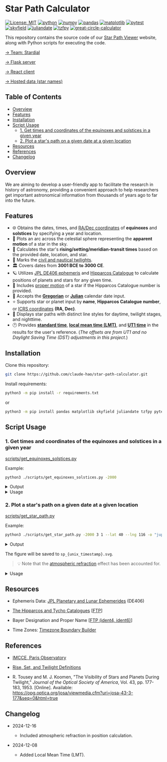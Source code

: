 # Star Path Calculator

[![License: MIT](https://img.shields.io/badge/License-MIT-yellow.svg)](./LICENSE)
[![python](https://img.shields.io/badge/Python-3.10,_3.11-3776AB?logo=python&logoColor=white)](https://www.python.org) [![numpy](https://img.shields.io/badge/Numpy-2.0.1-013243?logo=numpy&logoColor=white)](https://numpy.org) [![pandas](https://img.shields.io/badge/Pandas-2.2.2-150458?logo=Pandas&logoColor=white)](https://pandas.pydata.org) [![matplotlib](https://img.shields.io/badge/Matplotlib-3.9.1.post1-12557C)](https://matplotlib.org) [![pytest](https://img.shields.io/badge/pytest-8.3.4-0A9EDC)](https://pytest.org/) [![skyfield](https://img.shields.io/badge/Skyfield-1.49-BD9354)](https://rhodesmill.org/skyfield) [![juliandate](https://img.shields.io/badge/Juliandate-1.0.4-BD9354)](https://pypi.org/project/juliandate) [![tzfpy](https://img.shields.io/badge/tzfpy-0.15.5-blue)](https://github.com/ringsaturn/tzfpy) [![great-circle-calculator](https://img.shields.io/badge/Great_Circle_Calculator-1.3.1-brightgreen)](https://github.com/seangrogan/great_circle_calculator)

This repository contains the source code of our [Star Path Viewer](https://star-path-viewer.pages.dev/) website, along with Python scripts for executing the code.

[→ Team: Stardial](https://github.com/stardial-astro)

[→ Flask server](https://github.com/lydiazly/star-path-calculator-flask)

[→ React client](https://github.com/stardial-astro/star-path-viewer)

[→ Hosted data (star names)](https://github.com/stardial-astro/star-path-data)

## Table of Contents<!-- omit in toc -->

- [Overview](#overview)
- [Features](#features)
- [Installation](#installation)
- [Script Usage](#script-usage)
  - [1. Get times and coordinates of the equinoxes and solstices in a given year](#1-get-times-and-coordinates-of-the-equinoxes-and-solstices-in-a-given-year)
  - [2. Plot a star's path on a given date at a given location](#2-plot-a-stars-path-on-a-given-date-at-a-given-location)
- [Resources](#resources)
- [References](#references)
- [Changelog](#changelog)

## Overview

We are aiming to develop a user-friendly app to facilitate the research in history of astronomy, providing a convenient approach to help researchers get important astronomical information from thousands of years ago to far into the future.

## Features

- :globe_with_meridians: Obtains the dates, times, and [RA/Dec coordinates](https://en.wikipedia.org/wiki/Equatorial_coordinate_system) of **equinoxes** and **solstices** by specifying a year and location.
- :dizzy: Plots an arc across the celestial sphere representing the **apparent motion** of a star in the sky.
- :sunrise: Calculates the star's **rising/setting/meridian-transit times** based on the provided date, location, and star.
- :sunrise_over_mountains: Marks the [civil and nautical twilights](https://en.wikipedia.org/wiki/Twilight).
- :classical_building: Covers dates from **3001 BCE to 3000 CE**.
- :ringed_planet: Utilizes [JPL DE406 ephemeris](https://ssd.jpl.nasa.gov/planets/eph_export.html) and [Hipparcos Catalogue](https://www.cosmos.esa.int/web/hipparcos/home) to calculate positions of planets and stars for any given time.
- :telescope: Includes [proper motion](https://en.wikipedia.org/wiki/Proper_motion) of a star if the Hipparcos Catalogue number is provided.
- :calendar: Accepts the **[Gregorian](https://en.wikipedia.org/wiki/Gregorian_calendar)** or **[Julian](https://en.wikipedia.org/wiki/Julian_calendar)** calendar date input.
- :star: Supports star or planet input by **name**, **Hipparcos Catalogue number**, or [ICRS coordinates](https://en.wikipedia.org/wiki/International_Celestial_Reference_System_and_its_realizations) **(RA, Dec)**.
- :night_with_stars: Displays star paths with distinct line styles for daytime, twilight stages, and nighttime.
- :clock1: Provides **[standard time](https://en.wikipedia.org/wiki/Standard_time)**, **[local mean time (LMT)](https://en.wikipedia.org/wiki/Local_mean_time)**, and **[UT1 time](https://en.wikipedia.org/wiki/Universal_Time)** in the results for the user's reference. (*The offsets are from UT1 and no Daylight Saving Time (DST) adjustments in this project.*)

## Installation

Clone this repository:

```sh
git clone https://github.com/claude-hao/star-path-calculator.git
```

Install requirements:

```sh
python3 -m pip install -r requirements.txt
```

or

```sh
python3 -m pip install pandas matplotlib skyfield juliandate tzfpy pytest
```

## Script Usage

### 1. Get times and coordinates of the equinoxes and solstices in a given year

[scripts/get_equinoxes_solstices.py](./scripts/get_equinoxes_solstices.py)

Example:

```bash
python3 ./scripts/get_equinoxes_solstices.py -2000
```

<details>
<summary>Output</summary>

```text
Dates, times, and ICRS coordinates (J2000) of the equinoxes and solstices in 2001 BCE:

[Vernal Equinox]   -2000-03-21 04:40:19.602 (UT1)
                   ra = 52.962, dec = 19.517

[Summer Solstice]  -2000-06-23 11:32:34.141 (UT1)
                   ra = 147.791, dec = 13.371

[Autumnal Equinox] -2000-09-22 05:50:58.094 (UT1)
                   ra = 232.955, dec = -19.515

[Winter Solstice]  -2000-12-19 15:18:26.852 (UT1)
                   ra = 327.784, dec = -13.373
```

</details>

<details>
<summary>Usage</summary>

```text
usage: python3 get_equinoxes_solstices.py [-h] [year]

Specify a year to obtain the dates, times, and coordinates in RA and Dec of the equinoxes and solstices in that year.

positional arguments:
  year        int, 0 is 1 BCE (default: this year)

options:
  -h, --help  show this help message and exit

year range:
  -2999/+2999 (Gregorian)
examples:
  # The current year:
  python3 get_equinoxes_solstices.py

  # The equinoxes and solstices of 2001 BCE:
  python3 get_equinoxes_solstices.py -2000
```

</details>

### 2. Plot a star's path on a given date at a given location

[scripts/get_star_path.py](./scripts/get_star_path.py)

Example:

```bash
python3 ./scripts/get_star_path.py -2000 3 1 --lat 40 --lng 116 -o "jupiter"
```

<details>
<summary>Output</summary>

```text
[Date (Gregorian)] 1 Mar 2001 BCE
[Location]         lat/lng = 40.000/116.000
[Celestial Object] Jupiter

[Point Details]
R:
  alt = 0.000
  az  = 122.000
  time_standard   (Gregorian) = -2000-03-01 03:41:22 UT1+08:00
  time_local_mean (Gregorian) = -2000-03-01 03:25:22
  time_ut1        (Gregorian) = -2000-02-29 19:41:22
  time_standard   (Julian)    = -2000-03-18 03:41:22 UT1+08:00
  time_local_mean (Julian)    = -2000-03-18 03:25:22
  time_ut1        (Julian)    = -2000-03-17 19:41:22
D1:
  alt = 17.774
  az  = 146.437
  time_standard   (Gregorian) = -2000-03-01 05:54:05 UT1+08:00
  time_local_mean (Gregorian) = -2000-03-01 05:38:05
  time_ut1        (Gregorian) = -2000-02-29 21:54:05
  time_standard   (Julian)    = -2000-03-18 05:54:05 UT1+08:00
  time_local_mean (Julian)    = -2000-03-18 05:38:05
  time_ut1        (Julian)    = -2000-03-17 21:54:05
D2:
  alt = 20.787
  az  = 153.305
  time_standard   (Gregorian) = -2000-03-01 06:25:25 UT1+08:00
  time_local_mean (Gregorian) = -2000-03-01 06:09:25
  time_ut1        (Gregorian) = -2000-02-29 22:25:25
  time_standard   (Julian)    = -2000-03-18 06:25:25 UT1+08:00
  time_local_mean (Julian)    = -2000-03-18 06:09:25
  time_ut1        (Julian)    = -2000-03-17 22:25:25
D3:
  alt = 22.868
  az  = 159.596
  time_standard   (Gregorian) = -2000-03-01 06:52:35 UT1+08:00
  time_local_mean (Gregorian) = -2000-03-01 06:36:35
  time_ut1        (Gregorian) = -2000-02-29 22:52:35
  time_standard   (Julian)    = -2000-03-18 06:52:35 UT1+08:00
  time_local_mean (Julian)    = -2000-03-18 06:36:35
  time_ut1        (Julian)    = -2000-03-17 22:52:35
T:
  alt = 25.682
  az  = 180.000
  time_standard   (Gregorian) = -2000-03-01 08:15:01 UT1+08:00
  time_local_mean (Gregorian) = -2000-03-01 07:59:01
  time_ut1        (Gregorian) = -2000-03-01 00:15:01
  time_standard   (Julian)    = -2000-03-18 08:15:01 UT1+08:00
  time_local_mean (Julian)    = -2000-03-18 07:59:01
  time_ut1        (Julian)    = -2000-03-18 00:15:01
S:
  alt = 0.000
  az  = 238.003
  time_standard   (Gregorian) = -2000-03-01 12:48:40 UT1+08:00
  time_local_mean (Gregorian) = -2000-03-01 12:32:40
  time_ut1        (Gregorian) = -2000-03-01 04:48:40
  time_standard   (Julian)    = -2000-03-18 12:48:40 UT1+08:00
  time_local_mean (Julian)    = -2000-03-18 12:32:40
  time_ut1        (Julian)    = -2000-03-18 04:48:40
```

</details>

The figure will be saved to `sp_{unix_timestamp}.svg`.

> :bulb: Note that the [atmospheric refraction](https://en.wikipedia.org/wiki/Atmospheric_refraction) effect has been accounted for.

<details>
<summary>Usage</summary>

```text
usage: python3 get_star_path.py [-h] [--lat float] [--lng float] [-o str] [-j] [--name] [--no-svg] [year] [month] [day]

Specify a local date, location, and celestial object to draw the star path. Daylight Saving Time (DST) is ignored.

positional arguments:
  year                  int, 0 is 1 BCE (default: this year)
  month                 e.g., January|Jan|1 (default: this month, or January if the year is provided)
  day                   int (default: today, or 1 if the year is provided)

options:
  -h, --help            show this help message and exit
  --lat float           latitude in decimal degrees (default: 39.9042)
  --lng float, --lon float
                        longitude in decimal degrees (default: 116.4074)
  -o str, --obj str     planet name, Hipparcos Catalogue number, or the ICRS coordinates in the format 'ra,dec' (default: Mars)
  -j, --julian          use Julian calendar (default: Gregorian calendar)
  --name                print the proper name or the Bayer designation, if available (default: False)
  --no-svg              do not export the SVG image (default: export SVG)

date range:
  -3000-01-29/+3000-05-06 (Gregorian)
examples:
  # Plot the star path of Mars:
  python3 get_star_path.py -o mars

  # Plot the star path of Vega by giving its Hipparcos Catalogue number:
  python3 get_star_path.py -o 91262

  # Plot the star path by giving the star's ICRS coordinates (RA, Dec):
  python3 get_star_path.py -o 310.7,-5.1
```

</details>

## Resources

- Ephemeris Data: [JPL Planetary and Lunar Ephemerides](https://ssd.jpl.nasa.gov/planets/eph_export.html) (DE406)

- [The Hipparcos and Tycho Catalogues](https://www.cosmos.esa.int/web/hipparcos/catalogues) [[FTP](https://cdsarc.cds.unistra.fr/ftp/cats/I/239)]

- Bayer Designation and Proper Name [[FTP (ident4, ident6)](https://cdsarc.cds.unistra.fr/ftp/I/239/version_cd/tables)]

- Time Zones: [Timezone Boundary Builder](https://github.com/evansiroky/timezone-boundary-builder)

## References

- [IMCCE, Paris Observatory](https://www.imcce.fr)

- [Rise, Set, and Twilight Definitions](https://aa.usno.navy.mil/faq/RST_defs)

- R. Tousey and M. J. Koomen, "The Visibility of Stars and Planets During Twilight," *Journal of the Optical Society of America*, Vol. 43, pp. 177-183, 1953. [Online]. Available: <https://opg.optica.org/josa/viewmedia.cfm?uri=josa-43-3-177&seq=0&html=true>

## Changelog

- 2024-12-16
  - Included atmospheric refraction in position calculation.

- 2024-12-08
  - Added Local Mean Time (LMT).
